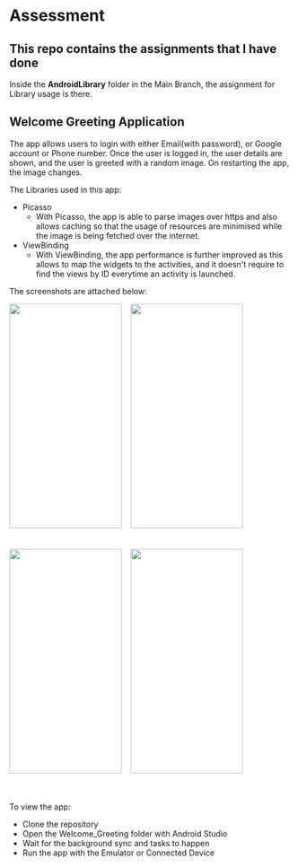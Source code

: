 # Assessment
## This repo contains the assignments that I have done

Inside the **AndroidLibrary** folder in the Main Branch, the assignment for Library usage is there.

## Welcome Greeting Application

The app allows users to login with either Email(with password), or Google account or Phone number.
Once the user is logged in, the user details are shown, and the user is greeted with a random image. On restarting the app, the image changes.

The Libraries used in this app:
- Picasso
  - With Picasso, the app is able to parse images over https and also allows caching so that the usage of resources are minimised while the image is being fetched over the internet.
- ViewBinding
  - With ViewBinding, the app performance is further improved as this allows to map the widgets to the activities, and it doesn't require to find the views by ID everytime an activity is launched.


The screenshots are attached below:

<img src="https://user-images.githubusercontent.com/50767716/120183435-4f055b00-c22d-11eb-93d3-ff391af2a0ee.png" width="200" height="400"/>&nbsp;&nbsp;&nbsp;&nbsp;<img src="https://user-images.githubusercontent.com/50767716/120183439-50368800-c22d-11eb-9427-2dc22ea58b90.png" width="200" height="400"/>
<br /><br /><br />
<img src="https://user-images.githubusercontent.com/50767716/120183443-5167b500-c22d-11eb-9c91-261fc0700ed4.png" width="200" height="400"/>&nbsp;&nbsp;&nbsp;&nbsp;<img src="https://user-images.githubusercontent.com/50767716/120183444-52004b80-c22d-11eb-93f5-e4b5ddd4dd0d.png" width="200" height="400"/>
<br /><br /><br />

To view the app:
- Clone the repository
- Open the Welcome_Greeting folder with Android Studio
- Wait for the background sync and tasks to happen
- Run the app with the Emulator or Connected Device

